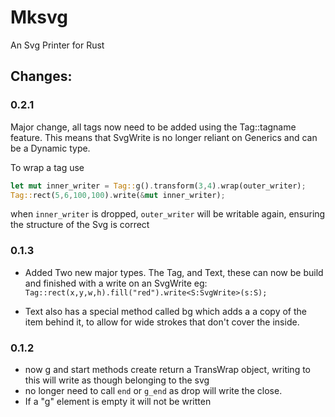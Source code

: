 Mksvg
=====

An Svg Printer for Rust



Changes:
--------

### 0.2.1

Major change, all tags now need to be added using the Tag::tagname feature. This means that SvgWrite is no longer reliant on Generics and can be a Dynamic type.

To wrap a tag use 

```rust
let mut inner_writer = Tag::g().transform(3,4).wrap(outer_writer);
Tag::rect(5,6,100,100).write(&mut inner_writer);

```
when ```inner_writer``` is dropped, ```outer_writer``` will be writable again, ensuring the structure of the Svg is correct


### 0.1.3

* Added Two new major types.  The Tag, and Text, these can now be build and finished with a write on an SvgWrite   eg: ```Tag::rect(x,y,w,h).fill("red").write<S:SvgWrite>(s:S);```

* Text also has a special method called bg which adds a a copy of the item behind it, to allow for wide strokes that don't cover the inside. 

### 0.1.2

* now g and start methods create return a TransWrap object, writing to this will write as though belonging to the svg
* no longer need to call ```end``` or ```g_end``` as drop will write the close.
* If a "g" element is empty it will not be written
